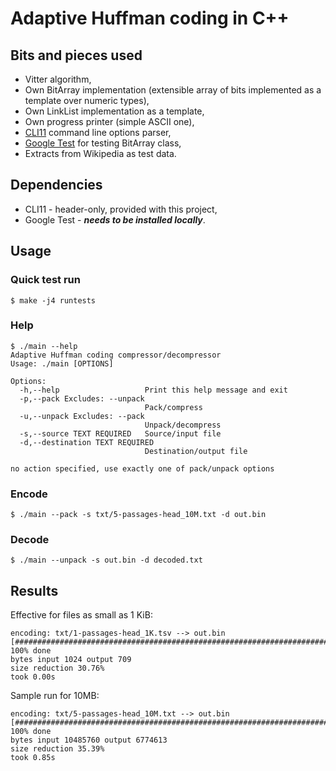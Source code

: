# Adaptive Huffman coding in C++

## Bits and pieces used
* Vitter algorithm,
* Own BitArray implementation (extensible array of bits implemented as a template over numeric types),
* Own LinkList implementation as a template,
* Own progress printer (simple ASCII one),
* [CLI11](https://github.com/CLIUtils/CLI11) command line options parser,
* [Google Test](https://github.com/google/googletest) for testing BitArray class,
* Extracts from Wikipedia as test data.

## Dependencies
* CLI11 - header-only, provided with this project,
* Google Test - ***needs to be installed locally***.

## Usage
### Quick test run
```
$ make -j4 runtests
```

### Help
```
$ ./main --help                                         
Adaptive Huffman coding compressor/decompressor
Usage: ./main [OPTIONS]

Options:
  -h,--help                   Print this help message and exit
  -p,--pack Excludes: --unpack
                              Pack/compress
  -u,--unpack Excludes: --pack
                              Unpack/decompress
  -s,--source TEXT REQUIRED   Source/input file
  -d,--destination TEXT REQUIRED
                              Destination/output file

no action specified, use exactly one of pack/unpack options
```

### Encode
```
$ ./main --pack -s txt/5-passages-head_10M.txt -d out.bin
```

### Decode
```
$ ./main --unpack -s out.bin -d decoded.txt
```

## Results
Effective for files as small as 1 KiB:
```
encoding: txt/1-passages-head_1K.tsv --> out.bin
[####################################################################################################] 100% done
bytes input 1024 output 709
size reduction 30.76%
took 0.00s
```

Sample run for 10MB:
```
encoding: txt/5-passages-head_10M.txt --> out.bin
[####################################################################################################] 100% done
bytes input 10485760 output 6774613
size reduction 35.39%
took 0.85s
```
